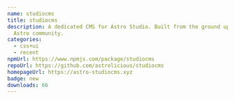 ```yaml
---
name: studiocms
title: studiocms
description: A dedicated CMS for Astro Studio. Built from the ground up by the
  Astro community.
categories:
  - css+ui
  - recent
npmUrl: https://www.npmjs.com/package/studiocms
repoUrl: https://github.com/astrolicious/studiocms
homepageUrl: https://astro-studiocms.xyz
badge: new
downloads: 66
---
```

